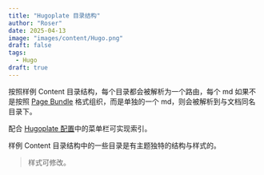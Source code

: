 ```yaml
---
title: "Hugoplate 目录结构"
author: "Roser"
date: 2025-04-13
image: "images/content/Hugo.png"
draft: false
tags:
  - Hugo
draft: true
---
```

按照样例 Content 目录结构，每个目录都会被解析为一个路由，每个 md 如果不是按照 [Page Bundle](Page%20Bundle.md) 格式组织，而是单独的一个 md，则会被解析到与文档同名目录下。

配合 [Hugoplate 配置](Hugoplate%20配置.md)中的菜单栏可实现索引。

样例 Content 目录结构中的一些目录是有主题独特的结构与样式的。

> 样式可修改。
